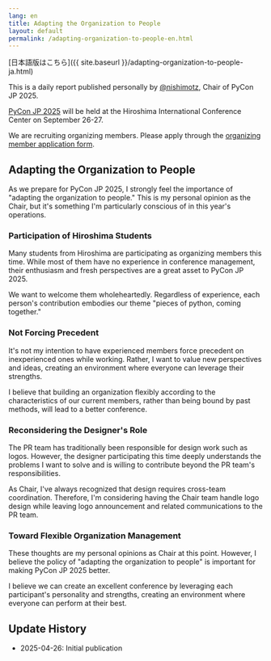 ```yaml
---
lang: en
title: Adapting the Organization to People
layout: default
permalink: /adapting-organization-to-people-en.html
---
```


[日本語版はこちら]({{ site.baseurl }}/adapting-organization-to-people-ja.html)

This is a daily report published personally by [@nishimotz](https://d.nishimotz.com/aboutme), Chair of PyCon JP 2025.

[PyCon JP 2025](https://2025.pycon.jp/) will be held at the Hiroshima International Conference Center on September 26-27.

We are recruiting organizing members. Please apply through the [organizing member application form](https://forms.gle/7irqYKhZVj7AY7LfA).



## Adapting the Organization to People

As we prepare for PyCon JP 2025, I strongly feel the importance of "adapting the organization to people." This is my personal opinion as the Chair, but it's something I'm particularly conscious of in this year's operations.

### Participation of Hiroshima Students

Many students from Hiroshima are participating as organizing members this time. While most of them have no experience in conference management, their enthusiasm and fresh perspectives are a great asset to PyCon JP 2025.

We want to welcome them wholeheartedly. Regardless of experience, each person's contribution embodies our theme "pieces of python, coming together."

### Not Forcing Precedent

It's not my intention to have experienced members force precedent on inexperienced ones while working. Rather, I want to value new perspectives and ideas, creating an environment where everyone can leverage their strengths.

I believe that building an organization flexibly according to the characteristics of our current members, rather than being bound by past methods, will lead to a better conference.

### Reconsidering the Designer's Role

The PR team has traditionally been responsible for design work such as logos. However, the designer participating this time deeply understands the problems I want to solve and is willing to contribute beyond the PR team's responsibilities.

As Chair, I've always recognized that design requires cross-team coordination. Therefore, I'm considering having the Chair team handle logo design while leaving logo announcement and related communications to the PR team.

### Toward Flexible Organization Management

These thoughts are my personal opinions as Chair at this point. However, I believe the policy of "adapting the organization to people" is important for making PyCon JP 2025 better.

I believe we can create an excellent conference by leveraging each participant's personality and strengths, creating an environment where everyone can perform at their best.



## Update History

- 2025-04-26: Initial publication
